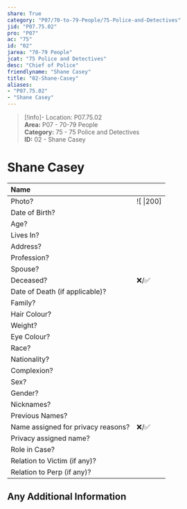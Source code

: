 ```yaml
---  
share: True  
category: "P07/70-to-79-People/75-Police-and-Detectives"  
jid: "P07.75.02"  
pro: "P07"  
ac: "75"  
id: "02"  
jarea: "70-79 People"  
jcat: "75 Police and Detectives"  
desc: "Chief of Police"  
friendlyname: "Shane Casey"  
title: "02-Shane-Casey"  
aliases:   
- "P07.75.02"  
- "Shane Casey"  
---  
```

>[!info]- Location: P07.75.02  
>**Area:** P07 - 70-79 People  
>**Category:** 75 - 75 Police and Detectives  
>**ID:** 02 - Shane Casey  
  
# Shane Casey  
  
| Name                               |            |  
|:---------------------------------- |:---------- |  
| Photo?                             | ![  \|200] |  
| Date of Birth?                     |            |  
| Age?                               |            |  
| Lives In?                          |            |  
| Address?                           |            |  
| Profession?                        |            |  
| Spouse?                            |            |  
| Deceased?                          | ❌/✅      |  
| Date of Death (if applicable)?     |            |  
| Family?                            |            |  
| Hair Colour?                       |            |  
| Weight?                            |            |  
| Eye Colour?                        |            |  
| Race?                              |            |  
| Nationality?                       |            |  
| Complexion?                        |            |  
| Sex?                               |            |  
| Gender?                                   |            |  
| Nicknames?                         |            |  
| Previous Names?                    |            |  
| Name assigned for privacy reasons? | ❌/✅      |  
| Privacy assigned name?             |            |  
| Role in Case?                      |            |  
| Relation to Victim (if any)?       |            |  
| Relation to Perp (if any)?         |            |  
  
## Any Additional Information